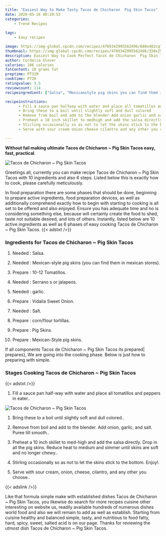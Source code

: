 ```yaml
---
title: "Easiest Way to Make Tasty Tacos de Chicharon  Pig Skin Tacos"
date: 2020-05-16 08:29:53
categories:
    - Trend Recipes
    
tags:
    - Easy recipes

image: https://img-global.cpcdn.com/recipes/4769342995562496/680x482cq70/tacos-de-chicharon-pig-skin-tacos-recipe-main-photo.jpg
thumbnail: https://img-global.cpcdn.com/recipes/4769342995562496/350x250cq70/tacos-de-chicharon-pig-skin-tacos-recipe-main-photo.jpg
description: Easiest Way to Cook Perfect Tacos de Chicharon  Pig Skin Tacos with 10 ingredients and 6 stages of easy cooking.
author: Cordelia Glover
calories: 186 calories
fatContent: 10 grams fat
preptime: PT31M
cooktime: PT2H
ratingvalue: 3.5
reviewcount: 114
recipeingredient: ["Salsa", "Mexicanstyle pig skins you can find them in mexican stores", "1012 Tomatillos", "Serrano s or jalapeos", "garlic", "Vidalia Sweet Onion", "Salt", "cornflour tortillas", "Pig Skins", "MexicanStyle pig skins"]

recipeinstructions: 
      - Fill a sauce pan halfway with water and place all tomatillos and peppers in eater 
      - Bring these to a boil until slightly soft and dull colored 
      - Remove from boil and add to the blender Add onion garlic and salt Puree till smooth 
      - Preheat a 10 inch skillet to medhigh and add the salsa directly Drop in all the pig skins Reduce heat to medium and simmer until skins are soft and no longer chewy 
      - Stirling occasionally so as not to let the skins stick to the bottom Enjoy 
      - Serve with sour cream onion cheese cilantro and any other you choose

---
```




**Without fail making ultimate Tacos de Chicharon ~ Pig Skin Tacos easy, fast, practical**. 


![Tacos de Chicharon ~ Pig Skin Tacos](https://img-global.cpcdn.com/recipes/4769342995562496/680x482cq70/tacos-de-chicharon-pig-skin-tacos-recipe-main-photo.jpg "Tacos de Chicharon ~ Pig Skin Tacos")




Greetings all, currently you can make recipe Tacos de Chicharon ~ Pig Skin Tacos with 10 ingredients and also 6 steps. Listed below this is exactly how to cook, please carefully meticulously.

In food preparation there are some phases that should be done, beginning to prepare active ingredients, food preparation devices, as well as additionally comprehend exactly how to begin with starting to cooking is all set to be offered and also enjoyed. Ensure you has adequate time and no is considering something else, because will certainly create the food to shed, taste not suitable desired, and lots of others. Instantly, listed below are 10 active ingredients as well as 6 phases of easy cooking Tacos de Chicharon ~ Pig Skin Tacos.
{{< adstxt />}}

### Ingredients for Tacos de Chicharon ~ Pig Skin Tacos


1. Needed  : Salsa.

1. Needed  : Mexican-style pig skins (you can find them in mexican stores).

1. Prepare  : 10-12 Tomatillos.

1. Needed  : Serrano s or jalapeos.

1. Needed  : garlic.

1. Prepare  : Vidalia Sweet Onion.

1. Needed  : Salt.

1. Prepare  : corn/flour tortillas.

1. Prepare  : Pig Skins.

1. Prepare  : Mexican-Style pig skins.



If all components Tacos de Chicharon ~ Pig Skin Tacos its prepared| prepares}, We are going into the cooking phase. Below is just how to preparing with simple.

### Stages Cooking Tacos de Chicharon ~ Pig Skin Tacos

{{< adstxt />}}


1. Fill a sauce pan half-way with water and place all tomatillos and peppers in eater..



![Tacos de Chicharon ~ Pig Skin Tacos](https://img-global.cpcdn.com/steps/4509591091019776/160x128cq70/tacos-de-chicharon-pig-skin-tacos-recipe-step-1-photo.jpg" "Tacos de Chicharon ~ Pig Skin Tacos")



1. Bring these to a boil until slightly soft and dull colored..



1. Remove from boil and add to the blender. Add onion, garlic, and salt. Puree till smooth..



1. Preheat a 10 inch skillet to med-high and add the salsa directly. Drop in all the pig skins. Reduce heat to medium and simmer until skins are soft and no longer chewy..



1. Stirling occasionally so as not to let the skins stick to the bottom. Enjoy!.



1. Serve with sour cream, onion, cheese, cilantro, and any other you choose..





{{< adslink />}}

Like that formula simple make with established dishes Tacos de Chicharon ~ Pig Skin Tacos, you likewise do search for more recipes cuisine other interesting on website us, readily available hundreds of numerous dishes world food and also we will remain to add as well as establish. Starting from cuisine healthy and balanced simple, tasty, and nutritious to food fatty, hard, spicy, sweet, salted acid is on our page. Thanks for reviewing the utmost dish Tacos de Chicharon ~ Pig Skin Tacos.
